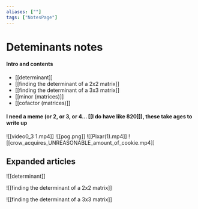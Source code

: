 ```yaml
---
aliases: [""]
tags: ["NotesPage"]
---
```


# Deteminants notes

#### Intro and contents
- [[determinant]]
- [[finding the determinant of a 2x2 matrix]]
- [[finding the determinant of a 3x3 matrix]]
- [[minor (matrices)]]
- [[cofactor (matrices)]]

#### I need a meme (or 2, or 3, or 4... [[I do have like 820]]), these take ages to write up
![[video0_3 1.mp4]]
![[pog.png]]
![[Pixar(1).mp4]]
![[crow_acquires_UNREASONABLE_amount_of_cookie.mp4]]

## Expanded articles

![[determinant]]

![[finding the determinant of a 2x2 matrix]]

![[finding the determinant of a 3x3 matrix]]